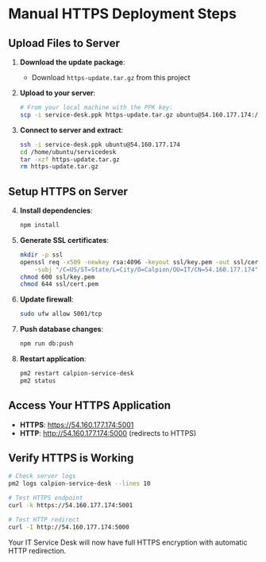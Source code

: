 # Manual HTTPS Deployment Steps

## Upload Files to Server

1. **Download the update package**:
   - Download `https-update.tar.gz` from this project

2. **Upload to your server**:
   ```bash
   # From your local machine with the PPK key:
   scp -i service-desk.ppk https-update.tar.gz ubuntu@54.160.177.174:/home/ubuntu/servicedesk/
   ```

3. **Connect to server and extract**:
   ```bash
   ssh -i service-desk.ppk ubuntu@54.160.177.174
   cd /home/ubuntu/servicedesk
   tar -xzf https-update.tar.gz
   rm https-update.tar.gz
   ```

## Setup HTTPS on Server

4. **Install dependencies**:
   ```bash
   npm install
   ```

5. **Generate SSL certificates**:
   ```bash
   mkdir -p ssl
   openssl req -x509 -newkey rsa:4096 -keyout ssl/key.pem -out ssl/cert.pem -days 365 -nodes \
       -subj "/C=US/ST=State/L=City/O=Calpion/OU=IT/CN=54.160.177.174"
   chmod 600 ssl/key.pem
   chmod 644 ssl/cert.pem
   ```

6. **Update firewall**:
   ```bash
   sudo ufw allow 5001/tcp
   ```

7. **Push database changes**:
   ```bash
   npm run db:push
   ```

8. **Restart application**:
   ```bash
   pm2 restart calpion-service-desk
   pm2 status
   ```

## Access Your HTTPS Application

- **HTTPS**: https://54.160.177.174:5001
- **HTTP**: http://54.160.177.174:5000 (redirects to HTTPS)

## Verify HTTPS is Working

```bash
# Check server logs
pm2 logs calpion-service-desk --lines 10

# Test HTTPS endpoint
curl -k https://54.160.177.174:5001

# Test HTTP redirect
curl -I http://54.160.177.174:5000
```

Your IT Service Desk will now have full HTTPS encryption with automatic HTTP redirection.